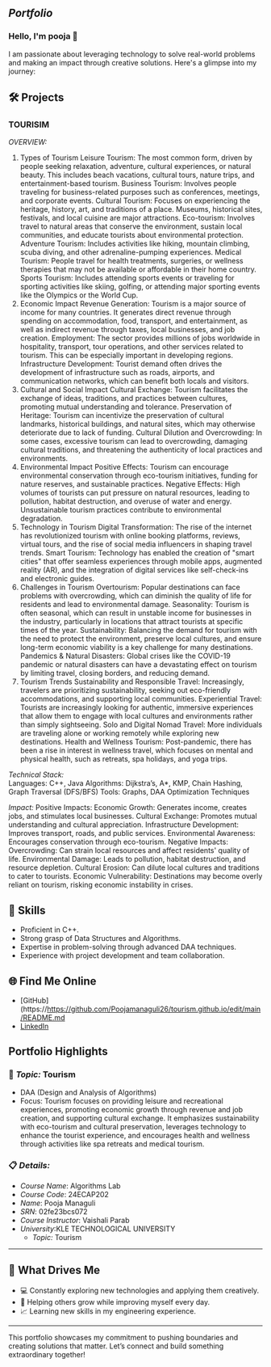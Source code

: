 ## *Portfolio*

### Hello, I'm pooja 👋

I am passionate about leveraging technology to solve real-world problems and making an impact through creative solutions. 
Here's a glimpse into my journey:  


## 🛠 Projects

### **TOURISIM**

*OVERVIEW:* 
1. Types of Tourism
Leisure Tourism: The most common form, driven by people seeking relaxation, adventure, cultural experiences, or natural beauty. This includes beach vacations, cultural tours, nature trips, and entertainment-based tourism.
Business Tourism: Involves people traveling for business-related purposes such as conferences, meetings, and corporate events.
Cultural Tourism: Focuses on experiencing the heritage, history, art, and traditions of a place. Museums, historical sites, festivals, and local cuisine are major attractions.
Eco-tourism: Involves travel to natural areas that conserve the environment, sustain local communities, and educate tourists about environmental protection.
Adventure Tourism: Includes activities like hiking, mountain climbing, scuba diving, and other adrenaline-pumping experiences.
Medical Tourism: People travel for health treatments, surgeries, or wellness therapies that may not be available or affordable in their home country.
Sports Tourism: Includes attending sports events or traveling for sporting activities like skiing, golfing, or attending major sporting events like the Olympics or the World Cup.
2. Economic Impact
Revenue Generation: Tourism is a major source of income for many countries. It generates direct revenue through spending on accommodation, food, transport, and entertainment, as well as indirect revenue through taxes, local businesses, and job creation.
Employment: The sector provides millions of jobs worldwide in hospitality, transport, tour operations, and other services related to tourism. This can be especially important in developing regions.
Infrastructure Development: Tourist demand often drives the development of infrastructure such as roads, airports, and communication networks, which can benefit both locals and visitors.
3. Cultural and Social Impact
Cultural Exchange: Tourism facilitates the exchange of ideas, traditions, and practices between cultures, promoting mutual understanding and tolerance.
Preservation of Heritage: Tourism can incentivize the preservation of cultural landmarks, historical buildings, and natural sites, which may otherwise deteriorate due to lack of funding.
Cultural Dilution and Overcrowding: In some cases, excessive tourism can lead to overcrowding, damaging cultural traditions, and threatening the authenticity of local practices and environments.
4. Environmental Impact
Positive Effects: Tourism can encourage environmental conservation through eco-tourism initiatives, funding for nature reserves, and sustainable practices.
Negative Effects: High volumes of tourists can put pressure on natural resources, leading to pollution, habitat destruction, and overuse of water and energy. Unsustainable tourism practices contribute to environmental degradation.
5. Technology in Tourism
Digital Transformation: The rise of the internet has revolutionized tourism with online booking platforms, reviews, virtual tours, and the rise of social media influencers in shaping travel trends.
Smart Tourism: Technology has enabled the creation of "smart cities" that offer seamless experiences through mobile apps, augmented reality (AR), and the integration of digital services like self-check-ins and electronic guides.
6. Challenges in Tourism
Overtourism: Popular destinations can face problems with overcrowding, which can diminish the quality of life for residents and lead to environmental damage.
Seasonality: Tourism is often seasonal, which can result in unstable income for businesses in the industry, particularly in locations that attract tourists at specific times of the year.
Sustainability: Balancing the demand for tourism with the need to protect the environment, preserve local cultures, and ensure long-term economic viability is a key challenge for many destinations.
Pandemics & Natural Disasters: Global crises like the COVID-19 pandemic or natural disasters can have a devastating effect on tourism by limiting travel, closing borders, and reducing demand.
7. Tourism Trends
Sustainability and Responsible Travel: Increasingly, travelers are prioritizing sustainability, seeking out eco-friendly accommodations, and supporting local communities.
Experiential Travel: Tourists are increasingly looking for authentic, immersive experiences that allow them to engage with local cultures and environments rather than simply sightseeing.
Solo and Digital Nomad Travel: More individuals are traveling alone or working remotely while exploring new destinations.
Health and Wellness Tourism: Post-pandemic, there has been a rise in interest in wellness travel, which focuses on mental and physical health, such as retreats, spa holidays, and yoga trips.
   
*Technical Stack:*  
Languages: C++, Java
Algorithms: Dijkstra’s, A*, KMP, Chain Hashing, Graph Traversal (DFS/BFS)
Tools: Graphs, DAA Optimization Techniques

*Impact:* 
Positive Impacts:
Economic Growth: Generates income, creates jobs, and stimulates local businesses.
Cultural Exchange: Promotes mutual understanding and cultural appreciation.
Infrastructure Development: Improves transport, roads, and public services.
Environmental Awareness: Encourages conservation through eco-tourism.
Negative Impacts:
Overcrowding: Can strain local resources and affect residents' quality of life.
Environmental Damage: Leads to pollution, habitat destruction, and resource depletion.
Cultural Erosion: Can dilute local cultures and traditions to cater to tourists.
Economic Vulnerability: Destinations may become overly reliant on tourism, risking economic instability in crises.




## 🚀 **Skills**

- Proficient in C++. 
- Strong grasp of Data Structures and Algorithms.  
- Expertise in problem-solving through advanced DAA techniques.  
- Experience with project development and team collaboration.  


## 🌐 **Find Me Online**

- [GitHub](https://https://github.com/Poojamanaguli26/tourism.github.io/edit/main/README.md
- [LinkedIn](https://www.linkedin.com/in/pooja-managuli-4613a52a8?utm_source=share&utm_campaign=share_via&utm_content=profile&utm_medium=android_app)

## Portfolio Highlights

### 🎯 *Topic:* Tourism

- DAA (Design and Analysis of Algorithms)  
- Focus: Tourism focuses on providing leisure and recreational experiences, promoting economic growth through revenue and job creation, and supporting cultural exchange. It emphasizes sustainability with eco-tourism and cultural preservation, leverages technology to enhance the tourist experience, and encourages health and wellness through activities like spa retreats and medical tourism.



 

### 📋 *Details:*

- *Course Name*: Algorithms Lab 
- *Course Code*: 24ECAP202  
- *Name*: Pooja Managuli
- *SRN*: 02fe23bcs072
- *Course Instructor*: Vaishali Parab 
- *University*:KLE TECHNOLOGICAL UNIVERSITY
  - *Topic:* Tourism
---

## 🎨 What Drives Me  
- 💻 Constantly exploring new technologies and applying them creatively.
- 🤝 Helping others grow while improving myself every day.  
- 📈 Learning new skills in my engineering experience.  

---

This portfolio showcases my commitment to pushing boundaries and creating solutions that matter. 
Let’s connect and build something extraordinary together!
